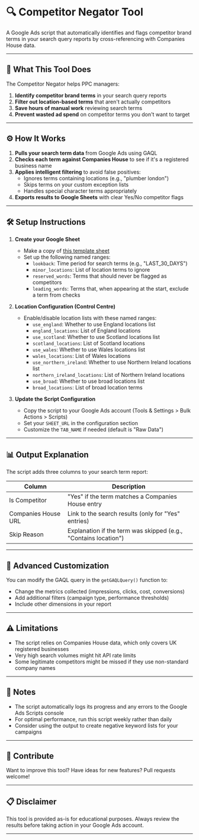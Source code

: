 # 🔍 Competitor Negator Tool

A Google Ads script that automatically identifies and flags competitor brand terms in your search query reports by cross-referencing with Companies House data.

---

## 🎯 What This Tool Does

The Competitor Negator helps PPC managers:

1. **Identify competitor brand terms** in your search query reports
2. **Filter out location-based terms** that aren't actually competitors
3. **Save hours of manual work** reviewing search terms
4. **Prevent wasted ad spend** on competitor terms you don't want to target

---

## ⚙️ How It Works

1. **Pulls your search term data** from Google Ads using GAQL
2. **Checks each term against Companies House** to see if it's a registered business name
3. **Applies intelligent filtering** to avoid false positives:
   - Ignores terms containing locations (e.g., "plumber london")
   - Skips terms on your custom exception lists
   - Handles special character terms appropriately
4. **Exports results to Google Sheets** with clear Yes/No competitor flags

---

## 🛠️ Setup Instructions

1. **Create your Google Sheet**
   - Make a copy of [this template sheet](https://docs.google.com/spreadsheets/d/1gf8mj1aTU3FfYm4DspKmHHjxz3-WYlF8sIMH1Jy7QSs/edit?usp=sharing)
   - Set up the following named ranges:
     - `lookback`: Time period for search terms (e.g., "LAST_30_DAYS")
     - `minor_locations`: List of location terms to ignore
     - `reserved_words`: Terms that should never be flagged as competitors
     - `leading_words`: Terms that, when appearing at the start, exclude a term from checks

2. **Location Configuration (Control Centre)**
   - Enable/disable location lists with these named ranges:
     - `use_england`: Whether to use England locations list
     - `england_locations`: List of England locations
     - `use_scotland`: Whether to use Scotland locations list
     - `scotland_locations`: List of Scotland locations
     - `use_wales`: Whether to use Wales locations list
     - `wales_locations`: List of Wales locations
     - `use_northern_ireland`: Whether to use Northern Ireland locations list
     - `northern_ireland_locations`: List of Northern Ireland locations
     - `use_broad`: Whether to use broad locations list
     - `broad_locations`: List of broad location terms

3. **Update the Script Configuration**
   - Copy the script to your Google Ads account (Tools & Settings > Bulk Actions > Scripts)
   - Set your `SHEET_URL` in the configuration section
   - Customize the `TAB_NAME` if needed (default is "Raw Data")

---

## 📊 Output Explanation

The script adds three columns to your search term report:

| Column | Description |
|--------|-------------|
| Is Competitor | "Yes" if the term matches a Companies House entry |
| Companies House URL | Link to the search results (only for "Yes" entries) |
| Skip Reason | Explanation if the term was skipped (e.g., "Contains location") |

---

## 🔧 Advanced Customization

You can modify the GAQL query in the `getGAQLQuery()` function to:
- Change the metrics collected (impressions, clicks, cost, conversions)
- Add additional filters (campaign type, performance thresholds)
- Include other dimensions in your report

---

## ⚠️ Limitations

- The script relies on Companies House data, which only covers UK registered businesses
- Very high search volumes might hit API rate limits
- Some legitimate competitors might be missed if they use non-standard company names

---

## 📝 Notes

- The script automatically logs its progress and any errors to the Google Ads Scripts console
- For optimal performance, run this script weekly rather than daily
- Consider using the output to create negative keyword lists for your campaigns

---

## 🤝 Contribute

Want to improve this tool? Have ideas for new features? Pull requests welcome!

---

## 📋 Disclaimer

This tool is provided as-is for educational purposes. Always review the results before taking action in your Google Ads account.

--- 